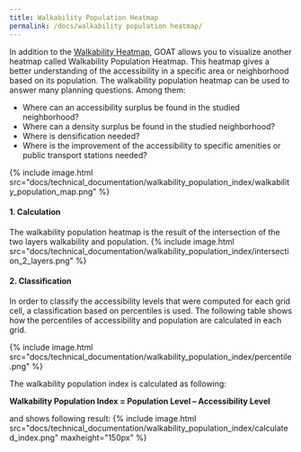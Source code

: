 ```yaml
---
title: Walkability Population Heatmap
permalink: /docs/walkability population heatmap/
---
```


In addition to the [Walkability Heatmap](https://www.open-accessibility.org/docs/heatmap/), GOAT allows you to visualize another heatmap called Walkability Population Heatmap. This heatmap gives a better understanding of the accessibility in a specific area or neighborhood based on its population. The walkability population heatmap can be used to answer many planning questions. Among them:
- Where can an accessibility surplus be found in the studied neighborhood?
- Where can a density surplus be found in the studied neighborhood?
- Where is densification needed? 
- Where is the improvement of the accessibility to specific amenities or public transport stations needed?

{% include image.html src="docs/technical_documentation/walkability_population_index/walkability_population_map.png" %}

#### 1. Calculation
The walkability population heatmap is the result of the intersection of the two layers walkability and population. 
{% include image.html src="docs/technical_documentation/walkability_population_index/intersection_2_layers.png" %}

#### 2. Classification
In order to classify the accessibility levels that were computed for each grid cell, a classification based on percentiles is used. The following table shows how the percentiles of accessibility and population are calculated in each grid.

{% include image.html src="docs/technical_documentation/walkability_population_index/percentile.png" %}

The walkability population index is calculated as following:

<b> Walkability Population Index = Population Level – Accessibility Level </b>

and shows following result:
{% include image.html src="docs/technical_documentation/walkability_population_index/calculated_index.png" maxheight="150px" %}



